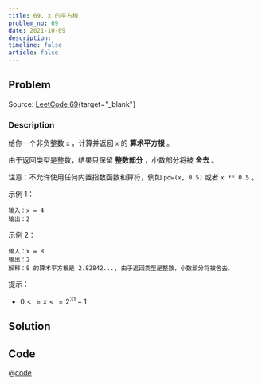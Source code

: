 ```yaml
---
title: 69. x 的平方根
problem_no: 69
date: 2021-10-09
description: 
timeline: false
article: false
---
```


<!-- Description. -->

<!-- more -->

## Problem

Source: [LeetCode 69](https://leetcode-cn.com/problems/sqrtx/){target="_blank"}

### Description

给你一个非负整数 `x` ，计算并返回 `x` 的 **算术平方根** 。

由于返回类型是整数，结果只保留 **整数部分** ，小数部分将被 **舍去** 。

注意：不允许使用任何内置指数函数和算符，例如 `pow(x, 0.5)` 或者 `x ** 0.5` 。

示例 1：

```text
输入：x = 4
输出：2
```

示例 2：

```text
输入：x = 8
输出：2
解释：8 的算术平方根是 2.82842..., 由于返回类型是整数，小数部分将被舍去。
```

提示：

- $0 <= x <= 2^31 - 1$

## Solution

## Code

@[code](../../../algorithm/code/leet-code/69-main.cpp)